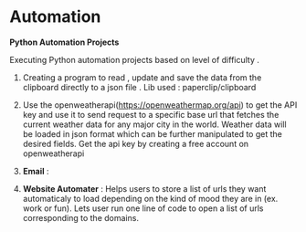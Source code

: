 # Automation
**Python Automation Projects**

Executing Python automation projects based on level of difficulty .

1. Creating a program to read , update and save the data from the clipboard directly to a 
json file . Lib used : paperclip/clipboard

2. Use the openweatherapi(https://openweathermap.org/api) to get the API key and use it to 
send request to a specific base url that fetches the current weather data for any major city in the world. Weather data will be loaded in json format which can be further manipulated to get the desired fields. 
Get the api key by creating a free account on openweatherapi

3. **Email** : 

4. **Website Automater** : Helps users to store a list of urls they want automaticaly to load depending on the kind of mood they are in (ex. work or fun).
Lets user run one line of code to open a list of urls corresponding to the domains.